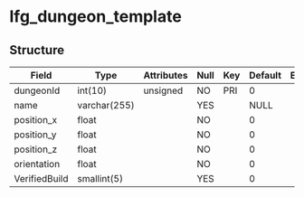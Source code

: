 # lfg\_dungeon\_template

## Structure

| Field          | Type         | Attributes | Null | Key | Default | Extra | Comment |
|----------------|--------------|------------|------|-----|---------|-------|---------|
| dungeonId      | int(10)      | unsigned   | NO   | PRI | 0       |       |         |
| name           | varchar(255) |            | YES  |     | NULL    |       |         |
| position\_x    | float        |            | NO   |     | 0       |       |         |
| position\_y    | float        |            | NO   |     | 0       |       |         |
| position\_z    | float        |            | NO   |     | 0       |       |         |
| orientation    | float        |            | NO   |     | 0       |       |         |
| VerifiedBuild  | smallint(5)  |            | YES  |     | 0       |       |         |
